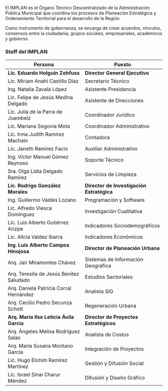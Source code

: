 
El IMPLAN es el Órgano Técnico Descentralizado de la Administración Pública Municipal que coordina los procesos de Planeación Estratégica y Ordenamiento Territorial para el desarrollo de la Región.

Como instrumento de gobernanza, se encarga de crear acuerdos, vínculos, consensos entre la ciudadanía, grupos sociales, empresariales, académicos y gobierno.

### Staff del IMPLAN

Persona                                  | Puesto
-----------------------------------------|-------------------------------
**Lic. Eduardo Holguín Zehfuss**         | **Director General Ejecutivo**
Lic. Miriam Anahi Castillo Díaz          | Secretario Técnico
Ing. Natalia Zavala López                | Asistente Presidencia
Lic. Felipe de Jesús Medina Delgado      | Asistente de Direcciones
Lic. Julia de la Parra de Juambelz       | Coordinador Jurídico
Lic. Mariana Segovia Mota                | Coordinador Administrativo
Lic. Irma Judith Ramírez Machain         | Contadora
Lic. Janeth Ramírez Facio                | Auxiliar Administrativo
Ing. Víctor Manuel Gómez Reynoso         | Soporte Técnico
Sra. Olga Lidia Delgado Ramírez          | Servicios de Limpieza
**Lic. Rodrigo González Morales**        | **Director de Investigación Estratégica**
Ing. Guillermo Valdés Lozano             | Programación y Software
Lic. Alfredo Viesca Domínguez            | Investigación Cualitativa
Lic. Luis Alberto Gutiérrez Arizpe       | Indicadores Sociodemográficos
Lic. Alicia Valdez Ibarra                | Indicadores Económicos
**Ing. Luis Alberto Campos Hinojosa**    | **Director de Planeación Urbana**
Arq. Jair Miramontes Chávez              | Sistemas de Información Geográfica
Arq. Teresita de Jesús Benítez Saludado  | Estudios Sectoriales
Arq. Daniela Patricia Corral Hernández   | Analista SIG
Arq. Cecilio Pedro Secunza Schott        | Regeneración Urbana
**Arq. María Ilse Leticia Ávila García** | **Director de Proyectos Estratégicos**
Arq. Ángeles Melisa Rodríguez Salas      | Analista de Costos
Arq. María Susana Montano García         | Integración de Proyectos
Lic. Hugo Elohím Ramírez Martínez        | Gestión y Difusión Social
Lic. Israel Sinai Charur Méndez          | Difusión y Diseño Gráfico
